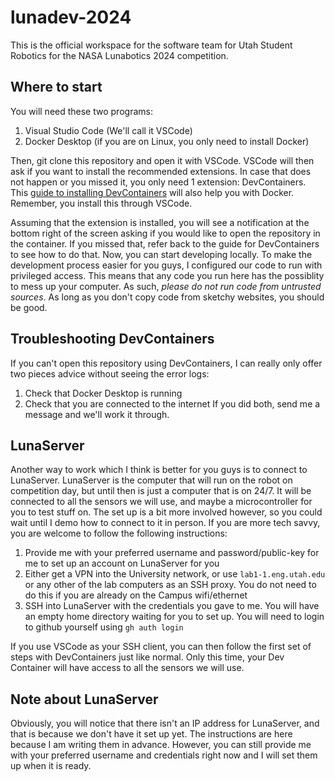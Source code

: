 # lunadev-2024

This is the official workspace for the software team for Utah Student Robotics for the NASA Lunabotics 2024 competition.

## Where to start
You will need these two programs:
1. Visual Studio Code (We'll call it VSCode)
2. Docker Desktop (if you are on Linux, you only need to install Docker)

Then, git clone this repository and open it with VSCode. VSCode will then ask if you want to install the recommended extensions. In case that does not happen or you missed it, you only need 1 extension: DevContainers.
This [guide to installing DevContainers](https://code.visualstudio.com/docs/devcontainers/tutorial) will also help you with Docker. Remember, you install this through VSCode.

Assuming that the extension is installed, you will see a notification at the bottom right of the screen asking if you would like to open the repository in the container.
If you missed that, refer back to the guide for DevContainers to see how to do that. Now, you can start developing locally. To make the development process easier for you guys, I configured our code to run with privileged access.
This means that any code you run here has the possiblity to mess up your computer. As such, *please do not run code from untrusted sources*. As long as you don't copy code from sketchy websites, you should be good.

## Troubleshooting DevContainers
If you can't open this repository using DevContainers, I can really only offer two pieces advice without seeing the error logs:
1. Check that Docker Desktop is running
2. Check that you are connected to the internet
If you did both, send me a message and we'll work it through.

## LunaServer
Another way to work which I think is better for you guys is to connect to LunaServer. LunaServer is the computer that will run on the robot on competition day, but until then is just a computer that is on 24/7.
It will be connected to all the sensors we will use, and maybe a microcontroller for you to test stuff on. The set up is a bit more involved however, so you could wait until I demo how to connect to it in person.
If you are more tech savvy, you are welcome to follow the following instructions:
1. Provide me with your preferred username and password/public-key for me to set up an account on LunaServer for you
2. Either get a VPN into the University network, or use `lab1-1.eng.utah.edu` or any other of the lab computers as an SSH proxy. You do not need to do this if you are already on the Campus wifi/ethernet
3. SSH into LunaServer with the credentials you gave to me. You will have an empty home directory waiting for you to set up. You will need to login to github yourself using `gh auth login`

If you use VSCode as your SSH client, you can then follow the first set of steps with DevContainers just like normal. Only this time, your Dev Container will have access to all the sensors we will use.

## Note about LunaServer
Obviously, you will notice that there isn't an IP address for LunaServer, and that is because we don't have it set up yet. The instructions are here because I am writing them in advance. However, you can still
provide me with your preferred username and credentials right now and I will set them up when it is ready.
